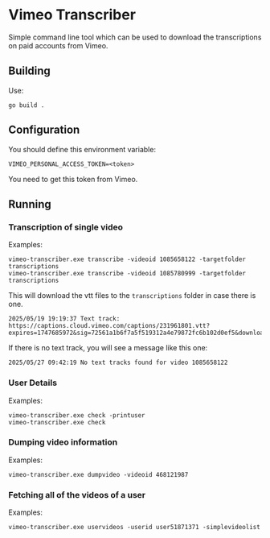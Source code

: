 # Vimeo Transcriber

Simple command line tool which can be used to download the transcriptions on paid accounts from Vimeo.

## Building

Use:

`go build .`

## Configuration

You should define this environment variable:

```
VIMEO_PERSONAL_ACCESS_TOKEN=<token>
```

You need to get this token from Vimeo.

## Running

### Transcription of single video

Examples:

```
vimeo-transcriber.exe transcribe -videoid 1085658122 -targetfolder transcriptions
vimeo-transcriber.exe transcribe -videoid 1085780999 -targetfolder transcriptions
```

This will download the vtt files to the `transcriptions` folder in case there is one.

```
2025/05/19 19:19:37 Text track: https://captions.cloud.vimeo.com/captions/231961801.vtt?expires=1747685972&sig=72561a1b6f7a5f519312a4e79872fc6b102d0ef5&download=auto_generated_captions.vtt&hls=1
```

If there is no text track, you will see a message like this one:

```
2025/05/27 09:42:19 No text tracks found for video 1085658122
```

### User Details

Examples:

```
vimeo-transcriber.exe check -printuser
vimeo-transcriber.exe check
```

### Dumping video information

Examples:

```
vimeo-transcriber.exe dumpvideo -videoid 468121987
```

### Fetching all of the videos of a user

Examples:

```
vimeo-transcriber.exe uservideos -userid user51871371 -simplevideolist
```
